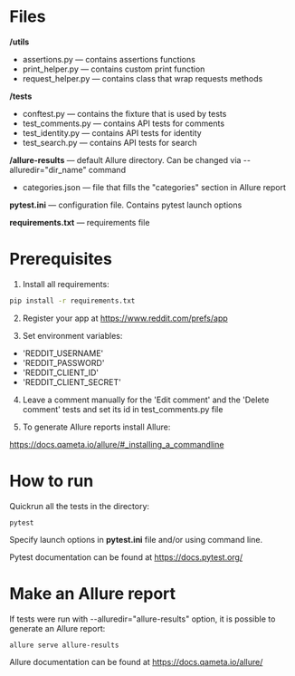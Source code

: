 # Files

**/utils**
- assertions.py — contains assertions functions
- print_helper.py — contains custom print function 
- request_helper.py — contains class that wrap requests methods

**/tests**
- conftest.py — contains the fixture that is used by tests
- test_comments.py — contains API tests for comments
- test_identity.py — contains API tests for identity
- test_search.py — contains API tests for search


**/allure-results** — default Allure directory. Can be changed via --alluredir="dir_name" command
- categories.json — file that fills the "categories" section in Allure report

**pytest.ini** — configuration file. Contains pytest launch options

**requirements.txt** — requirements file


# Prerequisites

1. Install all requirements:

```bash
pip install -r requirements.txt
```

2. Register your app at https://www.reddit.com/prefs/app


3. Set environment variables:
- 'REDDIT_USERNAME'
- 'REDDIT_PASSWORD'
- 'REDDIT_CLIENT_ID'
- 'REDDIT_CLIENT_SECRET'

4. Leave a comment manually for the 'Edit comment' and the 'Delete comment' tests and set its id in test_comments.py file

5. To generate Allure reports install Allure:

https://docs.qameta.io/allure/#_installing_a_commandline



# How to run

Quickrun all the tests in the directory:

    pytest

Specify launch options in **pytest.ini** file and/or using command line.

Pytest documentation can be found at https://docs.pytest.org/

# Make an Allure report

If tests were run with --alluredir="allure-results" option, it is possible to generate an Allure report:

    allure serve allure-results

Allure documentation can be found at https://docs.qameta.io/allure/